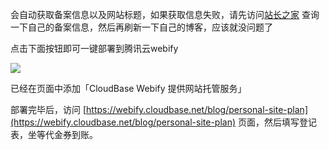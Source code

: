 会自动获取备案信息以及网站标题，如果获取信息失败，请先访问[站长之家](https://icp.chinaz.com/) 查询一下自己的备案信息，然后再刷新一下自己的博客，应该就没问题了


点击下面按钮即可一键部署到腾讯云webify

[![](https://cloudbase.net/deploy.svg)](https://console.cloud.tencent.com/webify/new?tpl=https%3A%2F%2Fgithub.com%2Flixiaofei123%2Fwebifyblog)

已经在页面中添加「CloudBase Webify 提供网站托管服务」

部署完毕后，访问 [https://webify.cloudbase.net/blog/personal-site-plan](https://webify.cloudbase.net/blog/personal-site-plan) 页面，然后填写登记表，坐等代金券到账。

